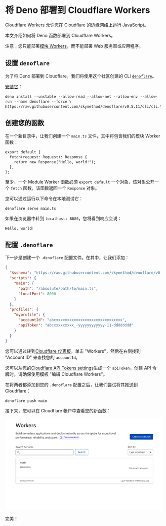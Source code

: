 # 将 Deno 部署到 Cloudflare Workers

Cloudflare Workers 允许您在 Cloudflare 的边缘网络上运行 JavaScript。

本文介绍如何将 Deno 函数部署到 Cloudflare Workers。

注意：您只能部署[模块 Workers](https://developers.cloudflare.com/workers/learning/migrating-to-module-workers/)，而不能部署
Web 服务器或应用程序。

## 设置 `denoflare`

为了将 Deno 部署到 Cloudflare，我们将使用这个社区创建的 CLI
[`denoflare`](https://denoflare.dev/)。

[安装它](https://denoflare.dev/cli/#installation)：

```shell, ignore
deno install --unstable --allow-read --allow-net --allow-env --allow-run --name denoflare --force \
https://raw.githubusercontent.com/skymethod/denoflare/v0.5.11/cli/cli.ts
```

## 创建您的函数

在一个新目录中，让我们创建一个 `main.ts` 文件，其中将包含我们的模块 Worker
函数：

```ts, ignore
export default {
  fetch(request: Request): Response {
    return new Response("Hello, world!");
  },
};
```

至少，一个 Module Worker 函数必须 `export default` 一个对象，该对象公开一个
`fetch` 函数，该函数返回一个 `Response` 对象。

您可以通过运行以下命令在本地测试它：

```shell, ignore
denoflare serve main.ts
```

如果在浏览器中转到 `localhost: 8080`，您将看到响应会说：

```
Hello, world!
```

## 配置 `.denoflare`

下一步是创建一个 `.denoflare` 配置文件。在其中，让我们添加：

```json
{
  "$schema": "https://raw.githubusercontent.com/skymethod/denoflare/v0.5.11/common/config.schema.json",
  "scripts": {
    "main": {
      "path": "/absolute/path/to/main.ts",
      "localPort": 8000
    }
  },
  "profiles": {
    "myprofile": {
      "accountId": "abcxxxxxxxxxxxxxxxxxxxxxxxxxxxxxx",
      "apiToken": "abcxxxxxxxxx_-yyyyyyyyyyyy-11-dddddddd"
    }
  }
}
```

您可以通过转到[Cloudflare 仪表板](https://dash.cloudflare.com/)，单击
"Workers"，然后在右侧找到 "Account ID" 来查找您的 `accountId`。

您可以从您的[Cloudflare API Tokens settings](https://dash.cloudflare.com/profile/api-tokens)生成一个
`apiToken`。创建 API 令牌时，请确保使用模板 "编辑 Cloudflare Workers"。

在将两者都添加到您的 `.denoflare` 配置之后，让我们尝试将其推送到 Cloudflare：

```
denoflare push main
```

接下来，您可以在 Cloudflare 帐户中查看您的新函数：

![New function on Cloudflare Workers](../../images/how-to/cloudflare-workers/main-on-cloudflare.png)

完美！
